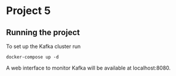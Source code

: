 # Project 5

## Running the project
To set up the Kafka cluster run

```
docker-compose up -d
```

A web interface to monitor Kafka will be available at localhost:8080.